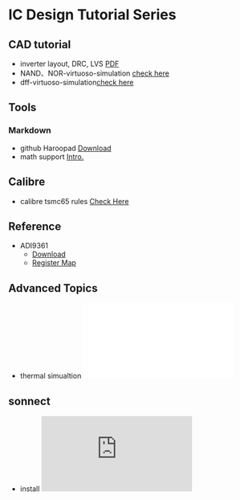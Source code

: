 # IC Design Tutorial Series

## CAD tutorial
- inverter layout, DRC, LVS [PDF](./inverter/t1_inverter.pdf)
- NAND、NOR-virtuoso-simulation [check here](NAND、NOR-virtuoso-simulation/NAND与NOR的virtuoso仿真.md)
- dff-virtuoso-simulation[check here](dff/dff-virtuoso-simulation.md)

## Tools
### Markdown
- github Haroopad [Download](./app/Haroopad-v0.13.1-win-x64.zip)
- math support [Intro.](https://www.jianshu.com/p/1ff6e833e2e6)

## Calibre
- calibre tsmc65 rules [Check Here](./cal/calibre.md)

## Reference
- ADI9361 
	- [Download](https://www.analog.com/media/en/technical-documentation/data-sheets/AD9361.pdf) 
	- [Register Map](https://www.analog.com/media/cn/technical-documentation/user-guides/AD9364_Register_Map_Reference_Manual_UG-672.pdf)




## Advanced Topics

- thermal simualtion ![links](./thermal/README.md)

## sonnect
- install ![check here](https://github.com/very3b/Susee/blob/master/app/install%20sonnet.md)

